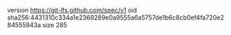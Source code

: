version https://git-lfs.github.com/spec/v1
oid sha256:4431310c334a1e2369289e0a9555a6a5757de1b6c8cb0ef4fa720e284555943a
size 285
